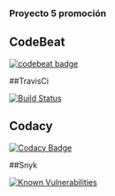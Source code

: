 ### Proyecto 5 promoción

## CodeBeat
[![codebeat badge](https://codebeat.co/badges/3c95b539-c926-422a-aa0a-d142dabf9eb8)](https://codebeat.co/projects/github-com-scrodrig-myproject5-master)

##TravisCi

[![Build Status](https://travis-ci.org/scrodrig/myproject5.svg?branch=master)](https://travis-ci.org/scrodrig/myproject5)

## Codacy

[![Codacy Badge](https://api.codacy.com/project/badge/Grade/de4fbae4697549e9bb07fb79ebafbb37)](https://www.codacy.com/app/schubert_david/myproject5?utm_source=github.com&amp;utm_medium=referral&amp;utm_content=scrodrig/myproject5&amp;utm_campaign=Badge_Grade)

##Snyk

[![Known Vulnerabilities](https://snyk.io/test/github/scrodrig/python_ci_setup/badge.svg?targetFile=requirements.txt)](https://snyk.io/test/github/scrodrig/python_ci_setup?targetFile=requirements.txt)
